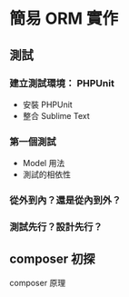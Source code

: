 簡易 ORM 實作
============

測試
----

### 建立測試環境： PHPUnit

* 安裝 PHPUnit
* 整合 Sublime Text

### 第一個測試

* Model 用法
* 測試的相依性

### 從外到內？還是從內到外？

### 測試先行？設計先行？

composer 初探
------------

composer 原理







